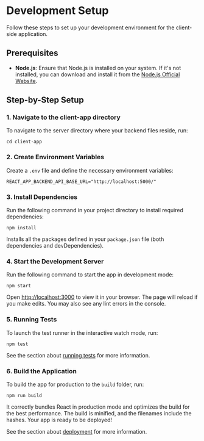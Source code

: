 # Development Setup

Follow these steps to set up your development environment for the client-side application.

## Prerequisites

- **Node.js**: Ensure that Node.js is installed on your system. If it's not installed, you can download and install it from the [Node.js Official Website](https://nodejs.org/).

## Step-by-Step Setup

### 1. Navigate to the client-app directory

To navigate to the server directory where your backend files reside, run:

    cd client-app

### 2. Create Environment Variables

Create a `.env` file and define the necessary environment variables:

```plaintext
REACT_APP_BACKEND_API_BASE_URL="http://localhost:5000/"
```

### 3. Install Dependencies

Run the following command in your project directory to install required dependencies:

    npm install

Installs all the packages defined in your `package.json` file (both dependencies and devDependencies).

### 4. Start the Development Server

Run the following command to start the app in development mode:

    npm start

Open [http://localhost:3000](http://localhost:3000) to view it in your browser. The page will reload if you make edits. You may also see any lint errors in the console.

### 5. Running Tests

To launch the test runner in the interactive watch mode, run:

    npm test

See the section about [running tests](https://facebook.github.io/create-react-app/docs/running-tests) for more information.

### 6. Build the Application

To build the app for production to the `build` folder, run:

    npm run build

It correctly bundles React in production mode and optimizes the build for the best performance. The build is minified, and the filenames include the hashes. Your app is ready to be deployed!

See the section about [deployment](https://facebook.github.io/create-react-app/docs/deployment) for more information.
